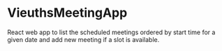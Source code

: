 # VieuthsMeetingApp
React web app to list the scheduled meetings ordered by start time for a given date and add new meeting if a slot is available.
